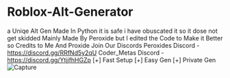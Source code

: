 # Roblox-Alt-Generator
a Uniqe Alt Gen Made In Python
it is safe i have obuscated it so it dose not get skidded
Mainly Made By Peroxide but I edited the Code to Make it Better so Credits to Me And Proxide Join Our Discords
Peroxides Discord - https://discord.gg/RRfNd5y2qU
Coder_Metas Discord - https://discord.gg/YtjjfhHGZp
[+] Fast Setup
[+] Easy Gen
[+] Private Gen
![Capture](https://github.com/The-AnonymousDev/Roblox-Alt-Generator/assets/141198623/ac80c6ad-d9e9-4859-b94b-d0a44593fccd)
